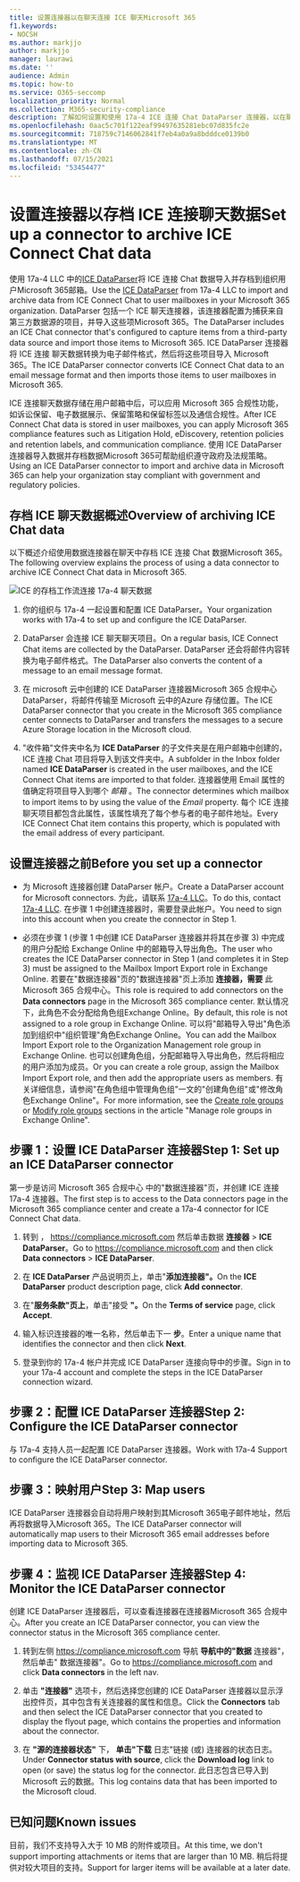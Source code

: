 ```yaml
---
title: 设置连接器以在聊天连接 ICE 聊天Microsoft 365
f1.keywords:
- NOCSH
ms.author: markjjo
author: markjjo
manager: laurawi
ms.date: ''
audience: Admin
ms.topic: how-to
ms.service: O365-seccomp
localization_priority: Normal
ms.collection: M365-security-compliance
description: 了解如何设置和使用 17a-4 ICE 连接 Chat DataParser 连接器，以在聊天连接中导入和存档 ICE Microsoft 365。
ms.openlocfilehash: 0aac5c701f122eaf99497635281ebc07d835fc2e
ms.sourcegitcommit: 718759c7146062841f7eb4a0a9a8bdddce0139b0
ms.translationtype: MT
ms.contentlocale: zh-CN
ms.lasthandoff: 07/15/2021
ms.locfileid: "53454477"
---
```

# <a name="set-up-a-connector-to-archive-ice-connect-chat-data"></a><span data-ttu-id="57f1c-103">设置连接器以存档 ICE 连接聊天数据</span><span class="sxs-lookup"><span data-stu-id="57f1c-103">Set up a connector to archive ICE Connect Chat data</span></span>

<span data-ttu-id="57f1c-104">使用 17a-4 LLC 中的[ICE DataParser](https://www.17a-4.com/ice-dataparser/)将 ICE 连接 Chat 数据导入并存档到组织用户Microsoft 365邮箱。</span><span class="sxs-lookup"><span data-stu-id="57f1c-104">Use the [ICE DataParser](https://www.17a-4.com/ice-dataparser/) from 17a-4 LLC to import and archive data from ICE Connect Chat to user mailboxes in your Microsoft 365 organization.</span></span> <span data-ttu-id="57f1c-105">DataParser 包括一个 ICE 聊天连接器，该连接器配置为捕获来自第三方数据源的项目，并导入这些项Microsoft 365。</span><span class="sxs-lookup"><span data-stu-id="57f1c-105">The DataParser includes an ICE Chat connector that's configured to capture items from a third-party data source and import those items to Microsoft 365.</span></span> <span data-ttu-id="57f1c-106">ICE DataParser 连接器将 ICE 连接 聊天数据转换为电子邮件格式，然后将这些项目导入 Microsoft 365。</span><span class="sxs-lookup"><span data-stu-id="57f1c-106">The ICE DataParser connector converts ICE Connect Chat data to an email message format and then imports those items to user mailboxes in Microsoft 365.</span></span>

<span data-ttu-id="57f1c-107">ICE 连接聊天数据存储在用户邮箱中后，可以应用 Microsoft 365 合规性功能，如诉讼保留、电子数据展示、保留策略和保留标签以及通信合规性。</span><span class="sxs-lookup"><span data-stu-id="57f1c-107">After ICE Connect Chat data is stored in user mailboxes, you can apply Microsoft 365 compliance features such as Litigation Hold, eDiscovery, retention policies and retention labels, and communication compliance.</span></span> <span data-ttu-id="57f1c-108">使用 ICE DataParser 连接器导入数据并存档数据Microsoft 365可帮助组织遵守政府及法规策略。</span><span class="sxs-lookup"><span data-stu-id="57f1c-108">Using an ICE DataParser connector to import and archive data in Microsoft 365 can help your organization stay compliant with government and regulatory policies.</span></span>

## <a name="overview-of-archiving-ice-chat-data"></a><span data-ttu-id="57f1c-109">存档 ICE 聊天数据概述</span><span class="sxs-lookup"><span data-stu-id="57f1c-109">Overview of archiving ICE Chat data</span></span>

<span data-ttu-id="57f1c-110">以下概述介绍使用数据连接器在聊天中存档 ICE 连接 Chat 数据Microsoft 365。</span><span class="sxs-lookup"><span data-stu-id="57f1c-110">The following overview explains the process of using a data connector to archive ICE Connect Chat data in Microsoft 365.</span></span>

![ICE 的存档工作流连接 17a-4 聊天数据](../media/ICEChatDataParserConnectorWorkflow.png)

1. <span data-ttu-id="57f1c-112">你的组织与 17a-4 一起设置和配置 ICE DataParser。</span><span class="sxs-lookup"><span data-stu-id="57f1c-112">Your organization works with 17a-4 to set up and configure the ICE DataParser.</span></span>

2. <span data-ttu-id="57f1c-113">DataParser 会连接 ICE 聊天聊天项目。</span><span class="sxs-lookup"><span data-stu-id="57f1c-113">On a regular basis, ICE Connect Chat items are collected by the DataParser.</span></span> <span data-ttu-id="57f1c-114">DataParser 还会将邮件内容转换为电子邮件格式。</span><span class="sxs-lookup"><span data-stu-id="57f1c-114">The DataParser also converts the content of a message to an email message format.</span></span>

3. <span data-ttu-id="57f1c-115">在 microsoft 云中创建的 ICE DataParser 连接器Microsoft 365 合规中心 DataParser，将邮件传输至 Microsoft 云中的Azure 存储位置。</span><span class="sxs-lookup"><span data-stu-id="57f1c-115">The ICE DataParser connector that you create in the Microsoft 365 compliance center connects to DataParser and transfers the messages to a secure Azure Storage location in the Microsoft cloud.</span></span>

4. <span data-ttu-id="57f1c-116">"收件箱"文件夹中名为 **ICE DataParser** 的子文件夹是在用户邮箱中创建的，ICE 连接 Chat 项目将导入到该文件夹中。</span><span class="sxs-lookup"><span data-stu-id="57f1c-116">A subfolder in the Inbox folder named **ICE DataParser** is created in the user mailboxes, and the ICE Connect Chat items are imported to that folder.</span></span> <span data-ttu-id="57f1c-117">连接器使用 Email 属性的值确定将项目导入到哪个 *邮箱* 。</span><span class="sxs-lookup"><span data-stu-id="57f1c-117">The connector determines which mailbox to import items to by using the value of the *Email* property.</span></span> <span data-ttu-id="57f1c-118">每个 ICE 连接 聊天项目都包含此属性，该属性填充了每个参与者的电子邮件地址。</span><span class="sxs-lookup"><span data-stu-id="57f1c-118">Every ICE Connect Chat item contains this property, which is populated with the email address of every participant.</span></span>

## <a name="before-you-set-up-a-connector"></a><span data-ttu-id="57f1c-119">设置连接器之前</span><span class="sxs-lookup"><span data-stu-id="57f1c-119">Before you set up a connector</span></span>

- <span data-ttu-id="57f1c-120">为 Microsoft 连接器创建 DataParser 帐户。</span><span class="sxs-lookup"><span data-stu-id="57f1c-120">Create a DataParser account for Microsoft connectors.</span></span> <span data-ttu-id="57f1c-121">为此，请联系 [17a-4 LLC](https://www.17a-4.com/contact/)。</span><span class="sxs-lookup"><span data-stu-id="57f1c-121">To do this, contact [17a-4 LLC](https://www.17a-4.com/contact/).</span></span> <span data-ttu-id="57f1c-122">在步骤 1 中创建连接器时，需要登录此帐户。</span><span class="sxs-lookup"><span data-stu-id="57f1c-122">You need to sign into this account when you create the connector in Step 1.</span></span>

- <span data-ttu-id="57f1c-123">必须在步骤 1 (步骤 1 中创建 ICE DataParser 连接器并将其在步骤 3) 中完成的用户分配给 Exchange Online 中的邮箱导入导出角色。</span><span class="sxs-lookup"><span data-stu-id="57f1c-123">The user who creates the ICE DataParser connector in Step 1 (and completes it in Step 3) must be assigned to the Mailbox Import Export role in Exchange Online.</span></span> <span data-ttu-id="57f1c-124">若要在"数据连接器"页的"数据连接器"页上添加 **连接器，需要** 此Microsoft 365 合规中心。</span><span class="sxs-lookup"><span data-stu-id="57f1c-124">This role is required to add connectors on the **Data connectors** page in the Microsoft 365 compliance center.</span></span> <span data-ttu-id="57f1c-125">默认情况下，此角色不会分配给角色组Exchange Online。</span><span class="sxs-lookup"><span data-stu-id="57f1c-125">By default, this role is not assigned to a role group in Exchange Online.</span></span> <span data-ttu-id="57f1c-126">可以将"邮箱导入导出"角色添加到组织中"组织管理"角色Exchange Online。</span><span class="sxs-lookup"><span data-stu-id="57f1c-126">You can add the Mailbox Import Export role to the Organization Management role group in Exchange Online.</span></span> <span data-ttu-id="57f1c-127">也可以创建角色组，分配邮箱导入导出角色，然后将相应的用户添加为成员。</span><span class="sxs-lookup"><span data-stu-id="57f1c-127">Or you can create a role group, assign the Mailbox Import Export role, and then add the appropriate users as members.</span></span> <span data-ttu-id="57f1c-128">有关详细信息，请参阅"在角色[](/Exchange/permissions-exo/role-groups#create-role-groups)组中管理角色组[](/Exchange/permissions-exo/role-groups#modify-role-groups)"一文的"创建角色组"或"修改角色Exchange Online"。</span><span class="sxs-lookup"><span data-stu-id="57f1c-128">For more information, see the [Create role groups](/Exchange/permissions-exo/role-groups#create-role-groups) or [Modify role groups](/Exchange/permissions-exo/role-groups#modify-role-groups) sections in the article "Manage role groups in Exchange Online".</span></span>

## <a name="step-1-set-up-an-ice-dataparser-connector"></a><span data-ttu-id="57f1c-129">步骤 1：设置 ICE DataParser 连接器</span><span class="sxs-lookup"><span data-stu-id="57f1c-129">Step 1: Set up an ICE DataParser connector</span></span>

<span data-ttu-id="57f1c-130">第一步是访问 Microsoft 365 合规中心 中的"数据连接器"页，并创建 ICE 连接 17a-4 连接器。</span><span class="sxs-lookup"><span data-stu-id="57f1c-130">The first step is to access to the Data connectors page in the Microsoft 365 compliance center and create a 17a-4 connector for ICE Connect Chat data.</span></span>

1. <span data-ttu-id="57f1c-131">转到 ， <https://compliance.microsoft.com> 然后单击数据 **连接器**  >  **ICE DataParser**。</span><span class="sxs-lookup"><span data-stu-id="57f1c-131">Go to <https://compliance.microsoft.com> and then click **Data connectors** > **ICE DataParser**.</span></span>

2. <span data-ttu-id="57f1c-132">在 **ICE DataParser** 产品说明页上，单击"**添加连接器"。**</span><span class="sxs-lookup"><span data-stu-id="57f1c-132">On the **ICE DataParser** product description page, click **Add connector**.</span></span>

3. <span data-ttu-id="57f1c-133">在"**服务条款"页上**，单击"接受 **"。**</span><span class="sxs-lookup"><span data-stu-id="57f1c-133">On the **Terms of service** page, click **Accept**.</span></span>

4. <span data-ttu-id="57f1c-134">输入标识连接器的唯一名称，然后单击下一 **步**。</span><span class="sxs-lookup"><span data-stu-id="57f1c-134">Enter a unique name that identifies the connector and then click **Next**.</span></span>

5. <span data-ttu-id="57f1c-135">登录到你的 17a-4 帐户并完成 ICE DataParser 连接向导中的步骤。</span><span class="sxs-lookup"><span data-stu-id="57f1c-135">Sign in to your 17a-4 account and complete the steps in the ICE DataParser connection wizard.</span></span>

## <a name="step-2-configure-the-ice-dataparser-connector"></a><span data-ttu-id="57f1c-136">步骤 2：配置 ICE DataParser 连接器</span><span class="sxs-lookup"><span data-stu-id="57f1c-136">Step 2: Configure the ICE DataParser connector</span></span>

<span data-ttu-id="57f1c-137">与 17a-4 支持人员一起配置 ICE DataParser 连接器。</span><span class="sxs-lookup"><span data-stu-id="57f1c-137">Work with 17a-4 Support to configure the ICE DataParser connector.</span></span>

## <a name="step-3-map-users"></a><span data-ttu-id="57f1c-138">步骤 3：映射用户</span><span class="sxs-lookup"><span data-stu-id="57f1c-138">Step 3: Map users</span></span>

<span data-ttu-id="57f1c-139">ICE DataParser 连接器会自动将用户映射到其Microsoft 365电子邮件地址，然后再将数据导入Microsoft 365。</span><span class="sxs-lookup"><span data-stu-id="57f1c-139">The ICE DataParser connector will automatically map users to their Microsoft 365 email addresses before importing data to Microsoft 365.</span></span>

## <a name="step-4-monitor-the-ice-dataparser-connector"></a><span data-ttu-id="57f1c-140">步骤 4：监视 ICE DataParser 连接器</span><span class="sxs-lookup"><span data-stu-id="57f1c-140">Step 4: Monitor the ICE DataParser connector</span></span>

<span data-ttu-id="57f1c-141">创建 ICE DataParser 连接器后，可以查看连接器在连接器Microsoft 365 合规中心。</span><span class="sxs-lookup"><span data-stu-id="57f1c-141">After you create an ICE DataParser connector, you can view the connector status in the Microsoft 365 compliance center.</span></span>

1. <span data-ttu-id="57f1c-142">转到左侧 <https://compliance.microsoft.com> 导航 **导航中的"数据** 连接器"，然后单击" 数据连接器"。</span><span class="sxs-lookup"><span data-stu-id="57f1c-142">Go to <https://compliance.microsoft.com> and click **Data connectors** in the left nav.</span></span>

2. <span data-ttu-id="57f1c-143">单击 **"连接器"** 选项卡，然后选择您创建的 ICE DataParser 连接器以显示浮出控件页，其中包含有关连接器的属性和信息。</span><span class="sxs-lookup"><span data-stu-id="57f1c-143">Click the **Connectors** tab and then select the ICE DataParser connector that you created to display the flyout page, which contains the properties and information about the connector.</span></span>

3. <span data-ttu-id="57f1c-144">在 **"源的连接器状态"** 下， **单击"下载** 日志"链接 (或) 连接器的状态日志。</span><span class="sxs-lookup"><span data-stu-id="57f1c-144">Under **Connector status with source**, click the **Download log** link to open (or save) the status log for the connector.</span></span> <span data-ttu-id="57f1c-145">此日志包含已导入到 Microsoft 云的数据。</span><span class="sxs-lookup"><span data-stu-id="57f1c-145">This log contains data that has been imported to the Microsoft cloud.</span></span>

## <a name="known-issues"></a><span data-ttu-id="57f1c-146">已知问题</span><span class="sxs-lookup"><span data-stu-id="57f1c-146">Known issues</span></span>

<span data-ttu-id="57f1c-147">目前，我们不支持导入大于 10 MB 的附件或项目。</span><span class="sxs-lookup"><span data-stu-id="57f1c-147">At this time, we don't support importing attachments or items that are larger than 10 MB.</span></span> <span data-ttu-id="57f1c-148">稍后将提供对较大项目的支持。</span><span class="sxs-lookup"><span data-stu-id="57f1c-148">Support for larger items will be available at a later date.</span></span>
